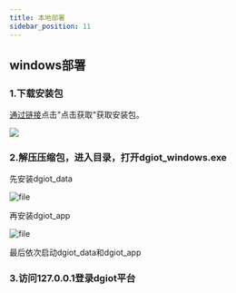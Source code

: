 ```yaml
---
title: 本地部署
sidebar_position: 11
---
```


## windows部署

### 1.下载安装包

[通过链接](https://doc.dgiotcloud.cn/docs/product_doc/docs/deployment_details/system_deployment)点击"点击获取"获取安装包。

![](https://www.dgiotcloud.cn/wp-content/uploads/2022111609430185.png)

### 2.解压压缩包，进入目录，打开dgiot_windows.exe

先安装dgiot_data

![file](https://www.dgiotcloud.cn/wp-content/uploads/2022111609445776.png)

再安装dgiot_app

![file](https://www.dgiotcloud.cn/wp-content/uploads/2022111609453627.png)

最后依次启动dgiot_data和dgiot_app

### 3.访问127.0.0.1登录dgiot平台